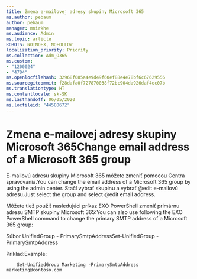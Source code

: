 ```yaml
---
title: Zmena e-mailovej adresy skupiny Microsoft 365
ms.author: pebaum
author: pebaum
manager: mnirkhe
ms.audience: Admin
ms.topic: article
ROBOTS: NOINDEX, NOFOLLOW
localization_priority: Priority
ms.collection: Adm_O365
ms.custom:
- "1200024"
- "4704"
ms.openlocfilehash: 32968f085a4e9d49f60ef88e4e78bf6c67629556
ms.sourcegitcommit: f28dafa0f727870038f72bc904da926daf4ec07b
ms.translationtype: HT
ms.contentlocale: sk-SK
ms.lasthandoff: 06/05/2020
ms.locfileid: "44580672"
---
```

# <a name="change-email-address-of-a-microsoft-365-group"></a><span data-ttu-id="0477c-102">Zmena e-mailovej adresy skupiny Microsoft 365</span><span class="sxs-lookup"><span data-stu-id="0477c-102">Change email address of a Microsoft 365 group</span></span>

<span data-ttu-id="0477c-103">E-mailovú adresu skupiny Microsoft 365 môžete zmeniť pomocou Centra spravovania.</span><span class="sxs-lookup"><span data-stu-id="0477c-103">You can change the email address of a Microsoft 365 group by using the admin center.</span></span> <span data-ttu-id="0477c-104">Stačí vybrať skupinu a vybrať @edit e-mailovú adresu.</span><span class="sxs-lookup"><span data-stu-id="0477c-104">Just select the group and select @edit email address.</span></span>

<span data-ttu-id="0477c-105">Môžete tiež použiť nasledujúci príkaz EXO PowerShell zmeniť primárnu adresu SMTP skupiny Microsoft 365:</span><span class="sxs-lookup"><span data-stu-id="0477c-105">You can also use following the EXO PowerShell command to change the primary SMTP address of a Microsoft 365 group:</span></span>

<span data-ttu-id="0477c-106">Súbor UnifiedGroup <Group Name> - PrimarySmtpAddress<new SMTP Address></span><span class="sxs-lookup"><span data-stu-id="0477c-106">Set-UnifiedGroup <Group Name> -PrimarySmtpAddress <new SMTP Address></span></span>

<span data-ttu-id="0477c-107">Príklad:</span><span class="sxs-lookup"><span data-stu-id="0477c-107">Example:</span></span>

```
    Set-UnifiedGroup Marketing -PrimarySmtpAddress marketing@contoso.com
```
